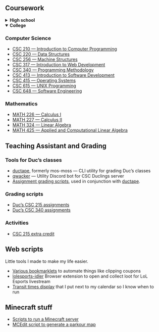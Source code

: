 ## Coursework

<details>
 
<summary><b>High school</b></summary>

### Digital Technologies

* [Level 2](https://github.com/mosguinz/dream-pizzas)
  * AS91372 — Construct a plan for an advanced computer program for a specified task
  * AS91373 — Construct an advanced computer program for a specified task

* [Level 3](https://github.com/mosguinz/java-netflix-roulette)
  * AS91901 — Apply user experience methodologies to develop a design for a digital technologies outcome
  * AS91906 — Use complex programming techniques to develop a computer program
  * AS91907 — Use complex processes to develop a digital technologies outcome

</details>

<details open>
 
<summary><b>College</b></summary>

### Computer Science

* [CSC 210 — Introduction to Computer Programming](https://github.com/mosguinz?tab=repositories&q=csc210)
* [CSC 220 — Data Structures](https://github.com/mosguinz?tab=repositories&q=csc220)
* [CSC 256 — Machine Structures](https://github.com/mosguinz?tab=repositories&q=csc256)
* [CSC 317 — Introduction to Web Development](https://github.com/mosguinz?tab=repositories&q=csc317)
* [CSC 340 — Programming Methodology](https://github.com/mosguinz?tab=repositories&q=csc340)
* [CSC 413 — Introduction to Software Development](https://github.com/mosguinz?tab=repositories&q=csc413)
* [CSC 415 — Operating Systems](https://github.com/mosguinz?tab=repositories&q=csc415)
* [CSC 615 — UNIX Programming](https://github.com/mosguinz?tab=repositories&q=csc615)
* [CSC 648 — Software Engineering](https://github.com/mosguinz?tab=repositories&q=csc648)

### Mathematics

* [MATH 226 — Calculus I](https://github.com/mosguinz/MATH226#readme)
* [MATH 227 — Calculus II](https://github.com/mosguinz/MATH227#readme)
* [MATH 324 — Linear Algebra](https://github.com/mosguinz/MATH325)
* [MATH 425 — Applied and Computational Linear Algebra](https://github.com/mosguinz/MATH425)

</details>

## Teaching Assistant and Grading

### Tools for Duc’s classes

* [ductape](https://github.com/mosguinz/ductape), formerly mos-moss — CLI utility for grading Duc’s classes
* [qwacker](https://github.com/mosguinz/qwacker) — Utility Discord bot for CSC Duclings server
* [Assignment grading scripts](https://github.com/mosguinz?tab=repositories&q=grader), used in conjunction with [ductape](https://github.com/mosguinz/ductape).

### Grading scripts

* [Duc’s CSC 215 assignments](https://github.com/mosguinz?tab=repositories&q=csc215.grader)
* [Duc’s CSC 340 assignments](https://github.com/mosguinz?tab=repositories&q=csc340.grader)

### Activities

* [CSC 215 extra credit](https://github.com/mosguinz/CSC215ExtraCredit_OOP)

## Web scripts

Little tools I made to make my life easier.

* [Various bookmarklets](https://github.com/mosguinz/bookmarklets) to automate things like clipping coupons
* [lolesports-idler](https://github.com/mosguinz/lolesports-idler) Browser extension to open and collect loot for LoL Esports livestream
* [Transit times display](https://github.com/mosguinz/transit-display) that I put next to my calendar so I know when to run

## Minecraft stuff

* [Scripts to run a Minecraft server](https://github.com/nwselfcheckout/mc-utils)
* [MCEdit script to generate a parkour map](https://github.com/mosguinz/Parkour1000-Updated)
